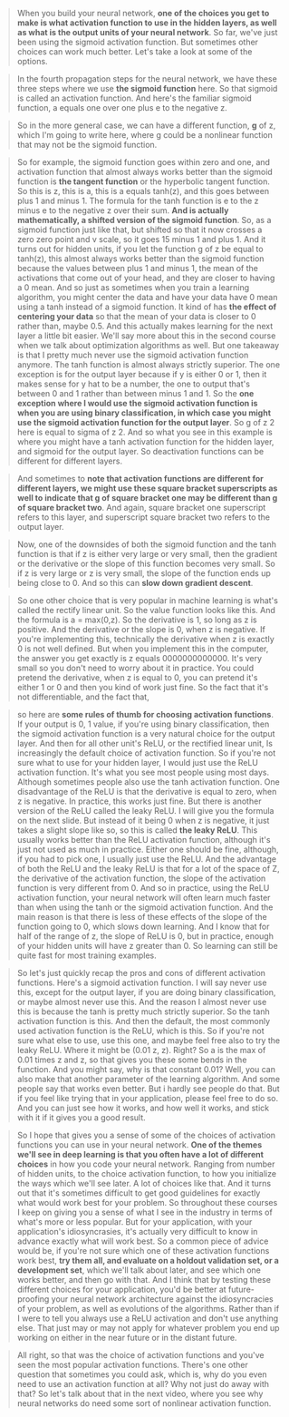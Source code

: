 > When you build your neural network, **one of the choices you get to make is what activation function to use in the hidden layers, as well as what is the output units of your neural network**. So far, we've just been using the sigmoid activation function. But sometimes other choices can work much better. Let's take a look at some of the options. 

> In the fourth propagation steps for the neural network, we have these three steps where we use **the sigmoid function** here. So that sigmoid is called an activation function. And here's the familiar sigmoid function, a equals one over one plus e to the negative z. 

> So in the more general case, we can have a different function, **g** of z, which I'm going to write here, where g could be a nonlinear function that may not be the sigmoid function. 

> So for example, the sigmoid function goes within zero and one, and activation function that almost always works better than the sigmoid function is **the tangent function** or the hyperbolic tangent function. So this is z, this is a, this is a equals tanh(z), and this goes between plus 1 and minus 1. The formula for the tanh function is e to the z minus e to the negative z over their sum. **And is actually mathematically, a shifted version of the sigmoid function**. So, as a sigmoid function just like that, but shifted so that it now crosses a zero zero point and v scale, so it goes 15 minus 1 and plus 1. And it turns out for hidden units, if you let the function g of z be equal to tanh(z), this almost always works better than the sigmoid function because the values between plus 1 and minus 1, the mean of the activations that come out of your head, and they are closer to having a 0 mean. And so just as sometimes when you train a learning algorithm, you might center the data and have your data have 0 mean using a tanh instead of a sigmoid function. It kind of has **the effect of centering your data** so that the mean of your data is closer to 0 rather than, maybe 0.5. And this actually makes learning for the next layer a little bit easier. We'll say more about this in the second course when we talk about optimization algorithms as well. But one takeaway is that I pretty much never use the sigmoid activation function anymore. The tanh function is almost always strictly superior. The one exception is for the output layer because if y is either 0 or 1, then it makes sense for y hat to be a number, the one to output that's between 0 and 1 rather than between minus 1 and 1. So the **one exception where I would use the sigmoid activation function is when you are using binary classification, in which case you might use the sigmoid activation function for the output layer**. So g of z 2 here is equal to sigma of z 2. And so what you see in this example is where you might have a tanh activation function for the hidden layer, and sigmoid for the output layer. So deactivation functions can be different for different layers. 


> And sometimes to **note that activation functions are different for different layers, we might use these square bracket superscripts as well to indicate that g of square bracket one may be different than g of square bracket two**. And again, square bracket one superscript refers to this layer, and superscript square bracket two refers to the output layer.

> Now, one of the downsides of both the sigmoid function and the tanh function is that if z is either very large or very small, then the gradient or the derivative or the slope of this function becomes very small. So if z is very large or z is very small, the slope of the function ends up being close to 0. And so this can **slow down gradient descent**.

> So one other choice that is very popular in machine learning is what's called the rectify linear unit. So the value function looks like this. And the formula is a = max(0,z). So the derivative is 1, so long as z is positive. And the derivative or the slope is 0, when z is negative. If you're implementing this, technically the derivative when z is exactly 0 is not well defined. But when you implement this in the computer, the answer you get exactly is z equals 0000000000000. It's very small so you don't need to worry about it in practice. You could pretend the derivative, when z is equal to 0, you can pretend it's either 1 or 0 and then you kind of work just fine. So the fact that it's not differentiable, and the fact that, 

> so here are **some rules of thumb for choosing activation functions**. If your output is 0, 1 value, if you're using binary classification, then the sigmoid activation function is a very natural choice for the output layer. And then for all other unit's ReLU, or the rectified linear unit, Is increasingly the default choice of activation function. So if you're not sure what to use for your hidden layer, I would just use the ReLU activation function. It's what you see most people using most days. Although sometimes people also use the tanh activation function. One disadvantage of the ReLU is that the derivative is equal to zero, when z is negative. In practice, this works just fine. But there is another version of the ReLU called the leaky ReLU. I will give you the formula on the next slide. But instead of it being 0 when z is negative, it just takes a slight slope like so, so this is called **the leaky ReLU**. This usually works better than the ReLU activation function, although it's just not used as much in practice. Either one should be fine, although, if you had to pick one, I usually just use the ReLU. And the advantage of both the ReLU and the leaky ReLU is that for a lot of the space of Z, the derivative of the activation function, the slope of the activation function is very different from 0. And so in practice, using the ReLU activation function, your neural network will often learn much faster than when using the tanh or the sigmoid activation function. And the main reason is that there is less of these effects of the slope of the function going to 0, which slows down learning. And I know that for half of the range of z, the slope of ReLU is 0, but in practice, enough of your hidden units will have z greater than 0. So learning can still be quite fast for most training examples. 

> So let's just quickly recap the pros and cons of different activation functions. Here's a sigmoid activation function. I will say never use this, except for the output layer, if you are doing binary classification, or maybe almost never use this.
And the reason I almost never use this is because the tanh is pretty much strictly superior. So the tanh activation function is this. And then the default, the most commonly used activation function is the ReLU, which is this. So if you're not sure what else to use, use this one, and maybe feel free also to try the leaky ReLU. Where it might be (0.01 z, z). Right? So a is the max of 0.01 times z and z, so that gives you these some bends in the function. And you might say, why is that constant 0.01? Well, you can also make that another parameter of the learning algorithm. And some people say that works even better. But i hardly see people do that. But if you feel like trying that in your application, please feel free to do so. And you can just see how it works, and how well it works, and stick with it if it gives you a good result. 

> So I hope that gives you a sense of some of the choices of activation functions you can use in your neural network. **One of the themes we'll see in deep learning is that you often have a lot of different choices** in how you code your neural network. Ranging from number of hidden units, to the choice activation function, to how you initialize the ways which we'll see later. A lot of choices like that. And it turns out that it's sometimes difficult to get good guidelines for exactly what would work best for your problem. So throughout these courses I keep on giving you a sense of what I see in the industry in terms of what's more or less popular. But for your application, with your application's idiosyncrasies, it's actually very difficult to know in advance exactly what will work best. So a common piece of advice would be, if you're not sure which one of these activation functions work best, **try them all, and evaluate on a holdout validation set, or a development set**, which we'll talk about later, and see which one works better, and then go with that. And I think that by testing these different choices for your application, you'd be better at future-proofing your neural network architecture against the idiosyncracies of your problem, as well as evolutions of the algorithms. Rather than if I were to tell you always use a ReLU activation and don't use anything else. That just may or may not apply for whatever problem you end up working on either in the near future or in the distant future. 

> All right, so that was the choice of activation functions and you've seen the most popular activation functions. There's one other question that sometimes you could ask, which is, why do you even need to use an activation function at all? Why not just do away with that? So let's talk about that in the next video, where you see why neural networks do need some sort of nonlinear activation function.
